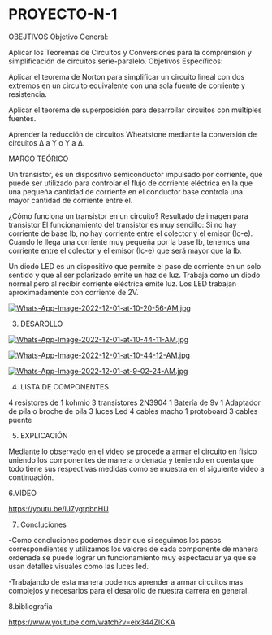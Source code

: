 # PROYECTO-N-1



OBEJTIVOS
Objetivo General:

Aplicar los Teoremas de Circuitos y Conversiones para la comprensión y simplificación de circuitos serie-paralelo.
Objetivos Específicos:

Aplicar el teorema de Norton para simplificar un circuito lineal con dos extremos en un circuito equivalente con una sola fuente de corriente y resistencia.

Aplicar el teorema de superposición para desarrollar circuitos con múltiples fuentes.

Aprender la reducción de circuitos Wheatstone mediante la conversión de circuitos Δ a Y o Y a Δ.

MARCO TEÓRICO

Un transistor, es un dispositivo semiconductor impulsado por corriente, que puede ser utilizado para controlar el flujo de corriente eléctrica en la que una pequeña cantidad de corriente en el conductor base controla una mayor cantidad de corriente entre el.

¿Cómo funciona un transistor en un circuito?
Resultado de imagen para transistor
El funcionamiento del transistor es muy sencillo: Si no hay corriente de base Ib, no hay corriente entre el colector y el emisor (Ic-e). Cuando le llega una corriente muy pequeña por la base Ib, tenemos una corriente entre el colector y el emisor (Ic-e) que será mayor que la Ib.

Un diodo LED es un dispositivo que permite el paso de corriente en un solo sentido y que al ser polarizado emite un haz de luz. Trabaja como un diodo normal pero al recibir corriente eléctrica emite luz. Los LED trabajan aproximadamente con corriente de 2V.

[![Whats-App-Image-2022-12-01-at-10-20-56-AM.jpg](https://i.postimg.cc/bJN0pr0P/Whats-App-Image-2022-12-01-at-10-20-56-AM.jpg)](https://postimg.cc/KKw35Zsp)

3. DESAROLLO

[![Whats-App-Image-2022-12-01-at-10-44-11-AM.jpg](https://i.postimg.cc/65Dhn9KV/Whats-App-Image-2022-12-01-at-10-44-11-AM.jpg)](https://postimg.cc/ppJ8tMpy)

[![Whats-App-Image-2022-12-01-at-10-44-12-AM.jpg](https://i.postimg.cc/kGHvjCbm/Whats-App-Image-2022-12-01-at-10-44-12-AM.jpg)](https://postimg.cc/D4qGZt6j)

[![Whats-App-Image-2022-12-01-at-9-02-24-AM.jpg](https://i.postimg.cc/bY46H0H2/Whats-App-Image-2022-12-01-at-9-02-24-AM.jpg)](https://postimg.cc/mhNNTHnb)

4. LISTA DE COMPONENTES 

4 resistores de 1 kohmio 
3 transistores 2N3904
1 Batería de 9v 
1 Adaptador de pila o broche de pila
3 luces Led 
4 cables macho
1 protoboard
3 cables puente

5. EXPLICACIÓN 

Mediante lo observado en el video se procede a armar el circuito en fisico uniendo los componentes de manera ordenada y teniendo en cuenta que todo tiene sus respectivas medidas como se muestra en el siguiente video a continuación.

6.VIDEO

https://youtu.be/IJ7ygtpbnHU

7. Concluciones 

-Como concluciones podemos decir que si seguimos los pasos correspondientes y utilizamos los valores de cada componente de manera ordenada se puede lograr un funcionamiento muy espectacular ya que se usan detalles visuales como las luces led.

-Trabajando de esta manera podemos aprender a armar circuitos mas complejos y necesarios para el desarollo de nuestra carrera en general.

8.bibliografia

https://www.youtube.com/watch?v=eix344ZICKA


